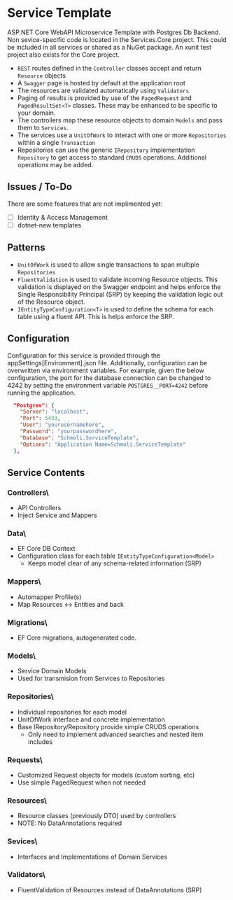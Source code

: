 # Service Template

ASP.NET Core WebAPI Microservice Template with Postgres Db Backend. Non sevice-specific code is located in the Services.Core project. This could be included in all services or shared as a NuGet package. An xunit test project also exists for the Core project.

- `REST` routes defined in the `Controller` classes accept and return `Resource` objects
- A `Swagger` page is hosted by default at the application root
- The resources are validated automatically using `Validators`
- Paging of results is provided by use of the `PagedRequest` and `PagedResultSet<T>` classes. These may be enhanced to be specific to your domain.
- The controllers map these resource objects to domain `Models` and pass them to `Services`.
- The services use a `UnitOfWork` to interact with one or more `Repositories` within a single `Transaction`
- Repositories can use the generic `IRepository` implementation `Repository` to get access to standard `CRUDS` operations. Additional operations may be added.

## Issues / To-Do

There are some features that are not implimented yet:

- [ ] Identity & Access Management
- [ ] dotnet-new templates

## Patterns

- `UnitOfWork` is used to allow single transactions to span multiple `Repositories`
- `FluentValidation` is used to validate incoming Resource objects. This validation is displayed on the Swagger endpoint and helps enforce the Single Responsibility Principal (SRP) by keeping the validation logic out of the Resource object.
- `IEntityTypeConfiguration<T>` is used to define the schema for each table using a fluent API. This is helps enforce the SRP.

## Configuration

Configuration for this service is provided through the appSettings[Environment].json file.
Additionally, configuration can be overwritten via environment variables.
For example, given the below configuration, the port for the database connection can be changed
to 4242 by setting the environment variable `POSTGRES__PORT=4242` before running the application.

```json
  "Postgres": {
    "Server": "localhost",
    "Port": 5433,
    "User": "yourusernamehere",
    "Password": "yourpasswordhere",
    "Database": "Schmoli.ServiceTemplate",
    "Options": "Application Name=Schmoli.ServiceTemplate"
  },
```

## Service Contents

### Controllers\

- API Controllers
- Inject Service and Mappers

### Data\

- EF Core DB Context
- Configuration class for each table `IEntityTypeConfiguration<Model>`
  - Keeps model clear of any schema-related information (SRP)

### Mappers\

- Automapper Profile(s)
- Map Resources <-> Entities and back

### Migrations\

- EF Core migrations, autogenerated code.

### Models\

- Service Domain Models
- Used for transmision from Services to Repositories

### Repositories\

- Individual repositories for each model
- UnitOfWork interface and concrete implementation
- Base IRepository/Repository provide simple CRUDS operations
  - Only need to implement advanced searches and nested item includes

### Requests\

- Customized Request objects for models (custom sorting, etc)
- Use simple PagedRequest when not needed

### Resources\

- Resource classes (previously DTO) used by controllers
- NOTE: No DataAnnotations required

### Sevices\

- Interfaces and Implementations of Domain Services

### Validators\

- FluentValidation of Resources instead of DataAnnotations (SRP)
